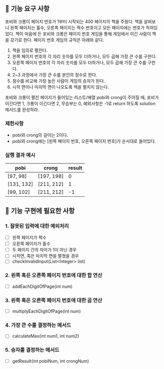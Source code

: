 ## 🚀 기능 요구 사항

포비와 크롱이 페이지 번호가 1부터 시작되는 400 페이지의 책을 주웠다. 책을 살펴보니 왼쪽 페이지는 홀수, 오른쪽 페이지는 짝수 번호이고 모든 페이지에는 번호가 적혀있었다. 책이 마음에 든 포비와 크롱은 페이지 번호 게임을 통해 게임에서 이긴 사람이 책을 갖기로 한다. 페이지 번호 게임의 규칙은 아래와 같다.

1. 책을 임의로 펼친다.
2. 왼쪽 페이지 번호의 각 자리 숫자를 모두 더하거나, 모두 곱해 가장 큰 수를 구한다.
3. 오른쪽 페이지 번호의 각 자리 숫자를 모두 더하거나, 모두 곱해 가장 큰 수를 구한다.
4. 2~3 과정에서 가장 큰 수를 본인의 점수로 한다.
5. 점수를 비교해 가장 높은 사람이 게임의 승자가 된다.
6. 시작 면이나 마지막 면이 나오도록 책을 펼치지 않는다.

포비와 크롱이 펼친 페이지가 들어있는 리스트/배열 pobi와 crong이 주어질 때, 포비가 이긴다면 1, 크롱이 이긴다면 2, 무승부는 0, 예외사항은 -1로 return 하도록 solution 메서드를 완성하라.

### 제한사항

- pobi와 crong의 길이는 2이다.
- pobi와 crong에는 [왼쪽 페이지 번호, 오른쪽 페이지 번호]가 순서대로 들어있다.

### 실행 결과 예시

| pobi | crong | result |
| --- | --- | --- |
| [97, 98] | [197, 198] | 0 |
| [131, 132] | [211, 212] | 1 |
| [99, 102] | [211, 212] | -1 |

## 🚀 기능 구현에 필요한 사항

### 1. 잘못된 입력에 대한 예외처리
- [ ] 왼쪽 페이지가 짝수
- [ ] 오른쪽 페이지가 홀수
- [ ] 두 페이지 간의 차이가 1이 아닌 경우
- [ ] 시작면, 혹은 마지막 면을 펼쳤을 경우
- [ ] checkInvalidInput(List\<Integer\> list)
### 2. 왼쪽 혹은 오른쪽 페이지 번호에 대한 합 연산
- [ ] addEachDigitOfPage(int num)
### 3. 왼쪽 혹은 오른쪽 페이지 번호에 대한 곱 연산
- [ ] multiplyEachDigitOfPage(int num)
### 4. 가장 큰 수를 결정하는 메서드
- [ ] calculateMax(int num1, int num2)
### 5. 승자를 결정하는 메서드
- [ ] getResult(int pobiNum, int crongNum)
